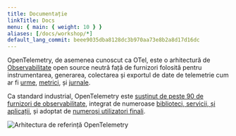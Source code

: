 ```yaml
---
title: Documentație
linkTitle: Docs
menu: { main: { weight: 10 } }
aliases: [/docs/workshop/*]
default_lang_commit: beee9035dba8128dc3b970aa73e8b2a8d17d16dc
---
```


OpenTelemetry, de asemenea cunoscut ca OTel, este o arhitectură de
[Observabilitate](concepts/observability-primer/#what-is-observability) open
source neutră față de furnizori folosită pentru instrumentarea, generarea,
colectarea și exportul de date de telemetrie cum ar fi
[urme](concepts/signals/traces/), [metrici](concepts/signals/metrics/), și
[jurnale](concepts/signals/logs/).

Ca standard industrial, OpenTelemetry este
[susținut de peste 90 de furnizori de observabilitate](/ecosystem/vendors/),
integrat de numeroase
[biblioteci, servicii, și aplicații](/ecosystem/integrations/), și adoptat de
[numeroși utilizatori finali](/ecosystem/adopters/).

![Arhitectura de referință OpenTelemetry](/img/otel-diagram.svg)
